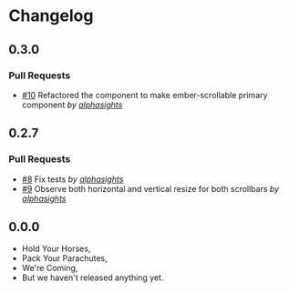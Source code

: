 Changelog
=========

## 0.3.0

### Pull Requests

- [#10](https://github.com/alphasights/ember-scrollable/pull/10)  Refactored the component to make ember-scrollable primary component  *by [alphasights](https://github.com/alphasights)*

## 0.2.7

### Pull Requests

- [#8](https://github.com/alphasights/ember-scrollable/pull/8)  Fix tests  *by [alphasights](https://github.com/alphasights)*
- [#9](https://github.com/alphasights/ember-scrollable/pull/9)  Observe both horizontal and vertical resize for both scrollbars  *by [alphasights](https://github.com/alphasights)*

## 0.0.0

- Hold Your Horses,
- Pack Your Parachutes,
- We're Coming,
- But we haven't released anything yet.
